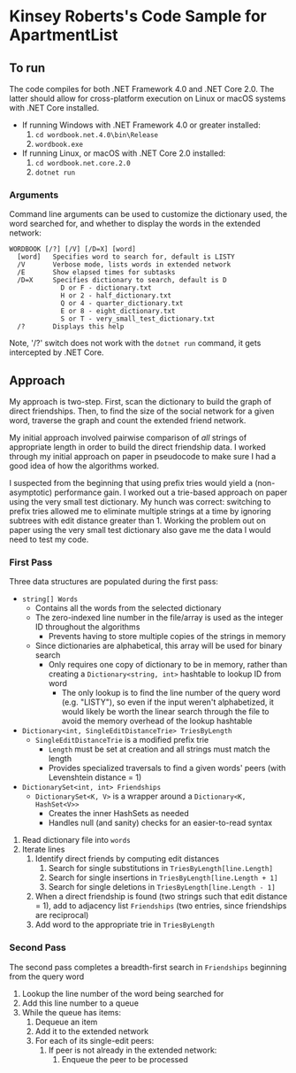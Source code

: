 # Kinsey Roberts's Code Sample for ApartmentList

## To run

The code compiles for both .NET Framework 4.0 and .NET Core 2.0. 
The latter should allow for cross-platform execution on Linux or macOS systems with .NET Core installed.

* If running Windows with .NET Framework 4.0 or greater installed: 
    1. `cd wordbook.net.4.0\bin\Release`
    2. `wordbook.exe`
* If running Linux, or macOS with .NET Core 2.0 installed:
    1. `cd wordbook.net.core.2.0`
    2. `dotnet run`

### Arguments

Command line arguments can be used to customize the dictionary used, the word searched for, and whether to display the words in the extended network:

    WORDBOOK [/?] [/V] [/D=X] [word]
      [word]   Specifies word to search for, default is LISTY
      /V       Verbose mode, lists words in extended network
      /E       Show elapsed times for subtasks
      /D=X     Specifies dictionary to search, default is D
                 D or F - dictionary.txt
                 H or 2 - half_dictionary.txt
                 Q or 4 - quarter_dictionary.txt
                 E or 8 - eight_dictionary.txt
                 S or T - very_small_test_dictionary.txt
      /?       Displays this help

Note, '/?' switch does not work with the `dotnet run` command, it gets intercepted by .NET Core.

## Approach

My approach is two-step. First, scan the dictionary to build the graph of direct friendships. Then, to find the size of the social network for a given word, traverse the graph and count the extended friend network.

My initial approach involved pairwise comparison of *all* strings of appropriate length in order to build the direct friendship data. I worked through my initial approach on paper in pseudocode to make sure I had a good idea of how the algorithms worked.

I suspected from the beginning that using prefix tries would yield a (non-asymptotic) performance gain. I worked out a trie-based approach on paper using the very small test dictionary. My hunch was correct: switching to prefix tries allowed me to eliminate multiple strings at a time by ignoring subtrees with edit distance greater than 1. Working the problem out on paper using the very small test dictionary also gave me the data I would need to test my code. 

### First Pass

Three data structures are populated during the first pass:

*	`string[] Words`
	*	Contains all the words from the selected dictionary
	*	The zero-indexed line number in the file/array is used as the integer ID throughout the algorithms
		*	Prevents having to store multiple copies of the strings in memory
	*	Since dictionaries are alphabetical, this array will be used for binary search
		*	Only requires one copy of dictionary to be in memory, rather than creating a `Dictionary<string, int>` hashtable to lookup ID from word
			*	The only lookup is to find the line number of the query word (e.g. "LISTY"), so even if the input weren't alphabetized, it would likely be worth the linear search through the file to avoid the memory overhead of the lookup hashtable
*	`Dictionary<int, SingleEditDistanceTrie> TriesByLength`
	*	`SingleEditDistanceTrie` is a modified prefix trie
		*	`Length` must be set at creation and all strings must match the length
		*	Provides specialized traversals to find a given words' peers (with Levenshtein distance = 1)
*	`DictionarySet<int, int> Friendships`
	*	`DictionarySet<K, V>` is a wrapper around a `Dictionary<K, HashSet<V>>`
		* 	Creates the inner HashSets as needed
		* 	Handles null (and sanity) checks for an easier-to-read syntax

1.	Read dictionary file into `words`
2.	Iterate lines
	1. Identify direct friends by computing edit distances
		1.	Search for single substitutions in `TriesByLength[line.Length]`
		2.	Search for single insertions in `TriesByLength[line.Length + 1]`
		3.	Search for single deletions in `TriesByLength[line.Length - 1]`
	2.	When a direct friendship is found (two strings such that edit distance = 1), add to adjacency list `Friendships` (two entries, since friendships are reciprocal)
	3.	Add word to the appropriate trie in `TriesByLength`

### Second Pass

The second pass completes a breadth-first search in `Friendships` beginning from the query word

1.	Lookup the line number of the word being searched for
2.	Add this line number to a queue
3.	While the queue has items:
	1.	Dequeue an item
	2.	Add it to the extended network
	3.	For each of its single-edit peers:
		1.	If peer is not already in the extended network:
			1.	Enqueue the peer to be processed

